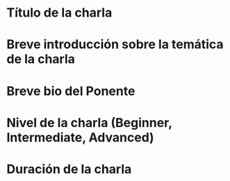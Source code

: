 # Título de la charla

# Breve introducción sobre la temática de la charla

# Breve bio del Ponente

# Nivel de la charla (Beginner, Intermediate, Advanced)

# Duración de la charla
